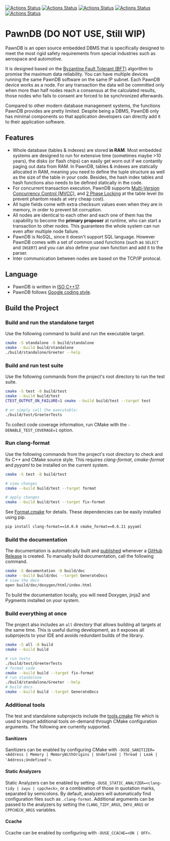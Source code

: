 [![Actions Status](https://github.com/xiahualiu/PawnDB/workflows/MacOS/badge.svg)](https://github.com/xiahualiu/PawnDB/actions)
[![Actions Status](https://github.com/xiahualiu/PawnDB/workflows/Windows/badge.svg)](https://github.com/xiahualiu/PawnDB/actions)
[![Actions Status](https://github.com/xiahualiu/PawnDB/workflows/Ubuntu/badge.svg)](https://github.com/xiahualiu/PawnDB/actions)
[![Actions Status](https://github.com/xiahualiu/PawnDB/workflows/Style/badge.svg)](https://github.com/xiahualiu/PawnDB/actions)
[![Actions Status](https://github.com/xiahualiu/PawnDB/workflows/Install/badge.svg)](https://github.com/xiahualiu/PawnDB/actions)

# PawnDB (DO NOT USE, Still WIP)

PawnDB is an open source embedded DBMS that is specifically designed to meet the most rigid safety requirements from special industries such as aerospace and automotive.

It is designed based on the [Byzantine Fault Tolerant (BFT)](https://en.wikipedia.org/wiki/Byzantine_fault) algorithm to promise the maximum data reliability. You can have multiple devices running the same PawnDB software on the same IP subnet. Each PawnDB device works as a node. For any transaction the data will be committed only when more than half nodes reach a consensus at the calculated results, those nodes who fails to consent are forced to be synchronized afterwards.

Compared to other modern database management systems, the functions PawnDB provides are pretty limited. Despite being a DBMS, PawnDB only has minimal components so that application developers can directly add it to their application software.

## Features

- Whole database (tables & indexes) are stored **in RAM**. Most embedded systems are designed to run for extensive time (sometimes maybe >10 years), the disks (or flash chips) can easily get worn out if we contantly paging out data from RAM. In PawnDB, tables & indexes are statically allocated in RAM, meaning you need to define the tuple structure as well as the size of the table in your code. Besides, the hash index tables and hash functions also needs to be defined statically in the code.
- For concurrent transaction execution, PawnDB supports [Multi-Version Concurrency Control (MVCC)](https://en.wikipedia.org/wiki/Multiversion_concurrency_control), and [2 Phase Locking](https://en.wikipedia.org/wiki/Two-phase_locking) at the table level (to prevent phantom reads at very cheap cost).
- All tuple fields come with extra checksum values even when they are in memory, in order to prevent bit corruption.
- All nodes are identical to each other and each one of them has the capability to become the **primary proposer** at runtime, who can start a transaction to other nodes. This guarantees the whole system can run even after multiple node failure.
- PawnDB is NoSQL, since it doesn't support SQL language. However PawnDB comes with a set of common used functions (such as `SELECT` and `INSERT`) and you can also define your own function and add it to the parser. 
- Inter communication between nodes are based on the TCP/IP protocal.

## Language

* PawnDB is written in [ISO C++17](https://isocpp.org/std/the-standard).
* PawnDB follows [Google coding style](https://google.github.io/styleguide/).

## Build the Project

### Build and run the standalone target

Use the following command to build and run the executable target.

```bash
cmake -S standalone -B build/standalone
cmake --build build/standalone
./build/standalone/Greeter --help
```

### Build and run test suite

Use the following commands from the project's root directory to run the test suite.

```bash
cmake -S test -B build/test
cmake --build build/test
CTEST_OUTPUT_ON_FAILURE=1 cmake --build build/test --target test

# or simply call the executable: 
./build/test/GreeterTests
```

To collect code coverage information, run CMake with the `-DENABLE_TEST_COVERAGE=1` option.

### Run clang-format

Use the following commands from the project's root directory to check and fix C++ and CMake source style.
This requires _clang-format_, _cmake-format_ and _pyyaml_ to be installed on the current system.

```bash
cmake -S test -B build/test

# view changes
cmake --build build/test --target format

# apply changes
cmake --build build/test --target fix-format
```

See [Format.cmake](https://github.com/TheLartians/Format.cmake) for details.
These dependencies can be easily installed using pip.

```bash
pip install clang-format==14.0.6 cmake_format==0.6.11 pyyaml
```

### Build the documentation

The documentation is automatically built and [published](https://thelartians.github.io/ModernCppStarter) whenever a [GitHub Release](https://help.github.com/en/github/administering-a-repository/managing-releases-in-a-repository) is created.
To manually build documentation, call the following command.

```bash
cmake -S documentation -B build/doc
cmake --build build/doc --target GenerateDocs
# view the docs
open build/doc/doxygen/html/index.html
```

To build the documentation locally, you will need Doxygen, jinja2 and Pygments installed on your system.

### Build everything at once

The project also includes an `all` directory that allows building all targets at the same time.
This is useful during development, as it exposes all subprojects to your IDE and avoids redundant builds of the library.

```bash
cmake -S all -B build
cmake --build build

# run tests
./build/test/GreeterTests
# format code
cmake --build build --target fix-format
# run standalone
./build/standalone/Greeter --help
# build docs
cmake --build build --target GenerateDocs
```

### Additional tools

The test and standalone subprojects include the [tools.cmake](cmake/tools.cmake) file which is used to import additional tools on-demand through CMake configuration arguments.
The following are currently supported.

#### Sanitizers

Sanitizers can be enabled by configuring CMake with `-DUSE_SANITIZER=<Address | Memory | MemoryWithOrigins | Undefined | Thread | Leak | 'Address;Undefined'>`.

#### Static Analyzers

Static Analyzers can be enabled by setting `-DUSE_STATIC_ANALYZER=<clang-tidy | iwyu | cppcheck>`, or a combination of those in quotation marks, separated by semicolons.
By default, analyzers will automatically find configuration files such as `.clang-format`.
Additional arguments can be passed to the analyzers by setting the `CLANG_TIDY_ARGS`, `IWYU_ARGS` or `CPPCHECK_ARGS` variables.

#### Ccache

Ccache can be enabled by configuring with `-DUSE_CCACHE=<ON | OFF>`.